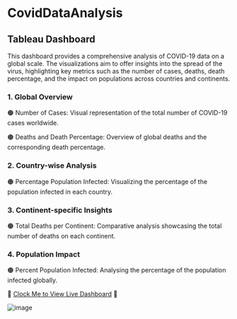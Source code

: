 # CovidDataAnalysis


###

## Tableau Dashboard
This dashboard provides a comprehensive analysis of COVID-19 data on a global scale. The visualizations aim to offer insights into the spread of the virus, highlighting key metrics such as the number of cases, deaths, death percentage, and the impact on populations across countries and continents.


### 1. Global Overview
🟠 Number of Cases: Visual representation of the total number of COVID-19 cases worldwide.

🟠 Deaths and Death Percentage: Overview of global deaths and the corresponding death percentage.
### 2. Country-wise Analysis
🟠 Percentage Population Infected: Visualizing the percentage of the population infected in each country.
### 3. Continent-specific Insights
🟠 Total Deaths per Continent: Comparative analysis showcasing the total number of deaths on each continent.
### 4. Population Impact
🟠 Percent Population Infected: Analysing the percentage of the population infected globally.



💫 [Clock Me to View Live Dashboard](https://public.tableau.com/app/profile/miss.t7375/viz/CovidDashboard_17023506686670/Dashboard1) 💫

![image](https://github.com/TendaiPhikiso/CovidDataAnalysis/assets/57633068/02d06f9e-5833-43f1-9601-96c57d7856a3)

###
